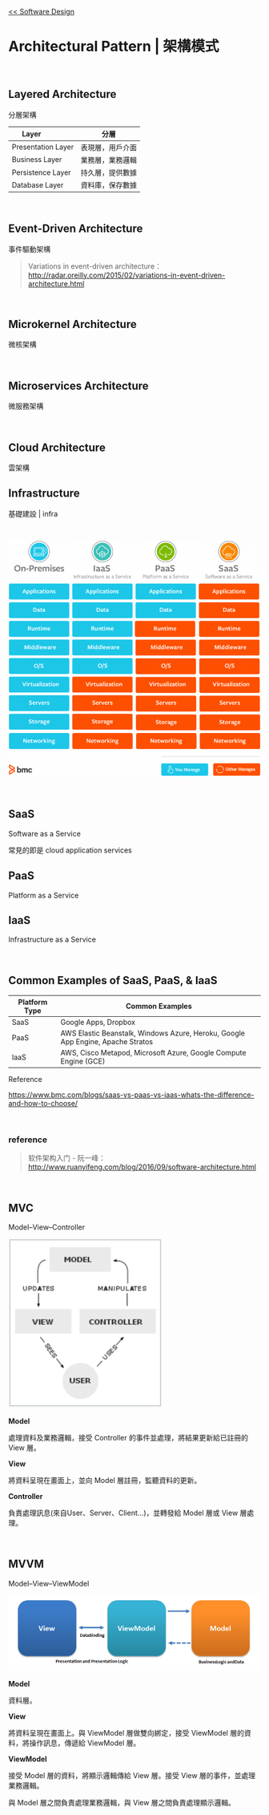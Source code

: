 [<< Software Design](../software-design)

# Architectural Pattern | 架構模式

<br>

## Layered Architecture

分層架構


Layer              | 分層
------------------ | -----
Presentation Layer | 表現層，用戶介面
Business Layer     | 業務層，業務邏輯
Persistence Layer  | 持久層，提供數據
Database Layer     | 資料庫，保存數據

<br>

## Event-Driven Architecture

事件驅動架構

> Variations in event-driven architecture：<br>
> http://radar.oreilly.com/2015/02/variations-in-event-driven-architecture.html

<br>

## Microkernel Architecture

微核架構

<br>

## Microservices Architecture

微服務架構

<br>

## Cloud Architecture

雲架構

## Infrastructure

基礎建設 | infra

<br />

![service](../images/service.png)

<br />

## SaaS

Software as a Service

常見的即是 cloud application services


## PaaS

Platform as a Service


## IaaS

Infrastructure as a Service

<br />

## Common Examples of SaaS, PaaS, & IaaS

Platform Type | Common Examples
------------- | ---------------
SaaS          | Google Apps, Dropbox
PaaS          | AWS Elastic Beanstalk, Windows Azure, Heroku, Google App Engine, Apache Stratos
IaaS          | AWS, Cisco Metapod, Microsoft Azure, Google Compute Engine (GCE)



Reference

https://www.bmc.com/blogs/saas-vs-paas-vs-iaas-whats-the-difference-and-how-to-choose/

<br>

### reference
> 软件架构入门 - 阮一峰：<br>
> http://www.ruanyifeng.com/blog/2016/09/software-architecture.html

<br>

## MVC 

Model–View–Controller

![MVC](resources/mvc.png)

**Model**

處理資料及業務邏輯，接受 Controller 的事件並處理，將結果更新給已註冊的 View 層。

**View**

將資料呈現在畫面上，並向 Model 層註冊，監聽資料的更新。

**Controller**

負責處理訊息(來自User、Server、Client...)，並轉發給 Model 層或 View 層處理。

<br>

## MVVM

Model–View–ViewModel

![MVVM](resources/mvvm.png)

**Model**

資料層。

**View**

將資料呈現在畫面上。與 ViewModel 層做雙向綁定，接受 ViewModel 層的資料，將操作訊息，傳遞給 ViewModel 層。

**ViewModel**

接受 Model 層的資料，將顯示邏輯傳給 View 層。接受 View 層的事件，並處理業務邏輯。

與 Model 層之間負責處理業務邏輯，與 View 層之間負責處理顯示邏輯。

<br>

